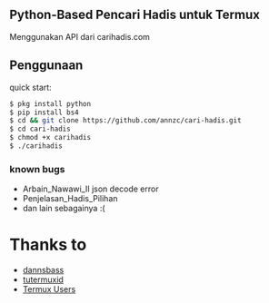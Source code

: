 ## Python-Based Pencari Hadis untuk Termux
Menggunakan API dari carihadis.com

## Penggunaan
quick start:
```bash
$ pkg install python 
$ pip install bs4
$ cd && git clone https://github.com/annzc/cari-hadis.git
$ cd cari-hadis
$ chmod +x carihadis
$ ./carihadis
```

### known bugs
* Arbain_Nawawi_II json decode error
* Penjelasan_Hadis_Pilihan
* dan lain sebagainya :(

# Thanks to
* [dannsbass](https://github.com/dannsbass)
* [tutermuxid](http://t.me/tutermuxid)
* [Termux Users](http://t.me/TermuxUserID)

